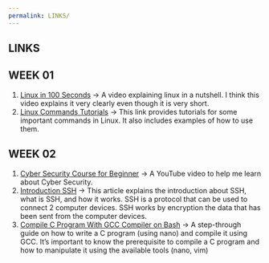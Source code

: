```yaml
---
permalink: LINKS/
---
```

## LINKS
## WEEK 01
1. [Linux in 100 Seconds](https://www.youtube.com/watch?v=rrB13utjYV4) -> A video explaining linux in a nutshell. I think this video explains it very clearly even though it is very short.
2. [Linux Commands Tutorials](https://www.digitalocean.com/community/tutorials/linux-commands) -> This link provides tutorials for some important commands in Linux. It also includes examples of how to use them.

## WEEK 02
1. [Cyber Security Course for Beginner](https://www.youtube.com/watch?v=U_P23SqJaDc) -> A YouTube video to help me learn about Cyber Security.
2. [Introduction SSH](https://www.niagahoster.co.id/blog/apa-itu-ssh/) -> This article explains the introduction about SSH, what is SSH, and how it works. SSH is a protocol that can be used to connect 2 computer devices. SSH works by encryption the data that has been sent from the computer devices.
3. [Compile C Program With GCC Compiler on Bash](https://developerinsider.co/compile-c-program-with-gcc-compiler-on-bash-on-ubuntu-on-windows-10/) -> A step-through guide on how to write a C program (using nano) and compile it using GCC. It’s important to know the prerequisite to compile a C program and how to manipulate it using the available tools (nano, vim)

